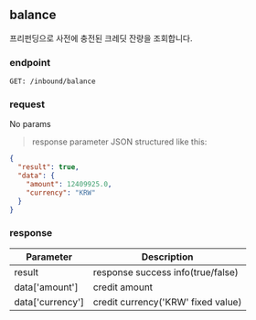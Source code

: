 ## balance

프리펀딩으로 사전에 충전된 크레딧 잔량을 조회합니다.

### endpoint
<code>GET: /inbound/balance</code>

### request
No params

> response parameter JSON structured like this:

```json
{
  "result": true,
  "data": {
    "amount": 12409925.0,
    "currency": "KRW"
  }
}
```

### response
Parameter | Description
--------- | -----------
result | response success info(true/false)
data['amount'] | credit amount
data['currency'] | credit currency('KRW' fixed value)
